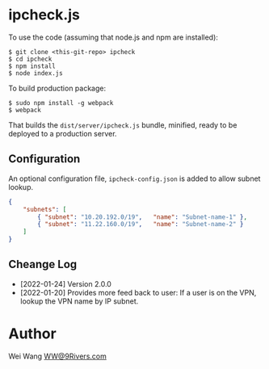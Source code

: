# ipcheck.js

To use the code (assuming that node.js and npm are installed):

```shell
$ git clone <this-git-repo> ipcheck
$ cd ipcheck
$ npm install
$ node index.js
```

To build production package:

```shell
$ sudo npm install -g webpack
$ webpack
```

That builds the `dist/server/ipcheck.js` bundle, minified, ready to be deployed to a production server.

## Configuration

An optional configuration file, ```ipcheck-config.json``` is added to allow subnet lookup.

```json
{
	"subnets": [
		{ "subnet": "10.20.192.0/19",	"name": "Subnet-name-1"	},
		{ "subnet": "11.22.160.0/19",	"name": "Subnet-name-2"	}
	]
}
```

## Cheange Log

* [2022-01-24] Version 2.0.0
* [2022-01-20] Provides more feed back to user: If a user is on the VPN, lookup the VPN name by IP subnet.

# Author

Wei Wang <WW@9Rivers.com>
